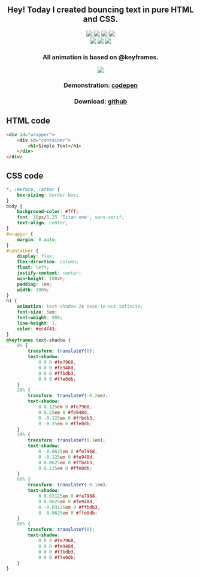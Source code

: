 <h2 align="center">Hey! Today I created bouncing text in pure HTML and CSS.</h2>
<div align="center"> 
<img src="https://img.shields.io/github/languages/top/Medvedoc/jumping-text?style=for-the-badge">
<img src="https://img.shields.io/github/languages/code-size/Medvedoc/jumping-text?style=for-the-badge">
<img src="https://img.shields.io/github/languages/count/medvedoc/jumping-text?style=for-the-badge">
<img src="https://img.shields.io/tokei/lines/github/medvedoc/jumping-text?style=for-the-badge">
</div>
<div align="center">
<img src="https://img.shields.io/github/last-commit/medvedoc/jumping-text?style=for-the-badge">
<img src="https://img.shields.io/github/contributors/medvedoc/jumping-text?style=for-the-badge">
<img src="https://img.shields.io/github/license/medvedoc/jumping-text?style=for-the-badge">
<!--<img src="https://img.shields.io/github/commit-activity/m/mevedoc/jumping-text?style=for-the-badge">
<img src="https://img.shields.io/github/downloads/medvedoc/jumping-text/total?style=for-the-badge">-->
</div>
<h3 align="center">All animation is based on @keyframes.</h3>
<div align="center"><a href="https://cdn.buymeacoffee.com/uploads/project_updates/2021/07/efdf87aad26d7363cb9c224f008696ce.gif"><img src="https://cdn.buymeacoffee.com/uploads/project_updates/2021/07/efdf87aad26d7363cb9c224f008696ce.gif" /></a></div>
<h3 align="center">Demonstration: <a href="https://codepen.io/Medvedoc/full/yLbpePv">codepen</a></h3>
<h3 align="center">Download: <a href="https://github.com/Medvedoc/jumping-text/archive/refs/heads/main.zip">github</a></h3>

<h2>HTML code</h2>

```html
<div id="wrapper">
    <div id="container">
        <h1>Simple Text</h1>
    </div>
</div>
```

<h2>CSS code</h2>

```css
*, :before, :after {
    box-sizing: border-box;
}
body {
    background-color: #fff;
    font: 16px/1.25 'Titan one', sans-serif;
    text-align: center;
}
#wrapper {
    margin: 0 auto;
}
#container {
    display: flex;
    flex-direction: column;
    float: left;
    justify-content: center;
    min-height: 100vh;
    padding: 1em;
    width: 100%;
}
h1 {
    animation: text-shadow 2s ease-in-out infinite;
    font-size: 5em;
    font-weight: 900;
    line-height: 1;
    color: #ec4f43;
}
@keyframes text-shadow {
    0% {
        transform: translateY(0);
        text-shadow:
            0 0 0 #fe7968,
            0 0 0 #fe948d,
            0 0 0 #ffbdb3,
            0 0 0 #ffe0db;
    }
    20% {
        transform: translateY(-0.2em);
        text-shadow:
            0 0.125em 0 #fe7968,
            0 0.25em 0 #fe948d,
            0 -0.125em 0 #ffbdb3,
            0 -0.25em 0 #ffe0db;
    }
    40% {
        transform: translateY(0.1em);
        text-shadow:
            0 -0.0625em 0 #fe7968,
            0 -0.125em 0 #fe948d,
            0 0.0625em 0 #ffbdb3,
            0 0.125em 0 #ffe0db;
    }
    60% {
        transform: translateY(-0.1em);
        text-shadow:
            0 0.03125em 0 #fe7968,
            0 0.0625em 0 #fe948d,
            0 -0.03125em 0 #ffbdb3,
            0 -0.0625em 0 #ffe0db;
    }
    80% {
        transform: translateY(0);
        text-shadow:
            0 0 0 #fe7968,
            0 0 0 #fe948d,
            0 0 0 #ffbdb3,
            0 0 0 #ffe0db;
    }
}
```
